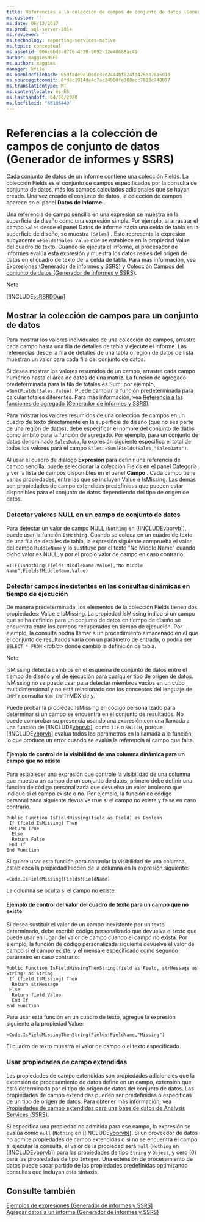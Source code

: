 ```yaml
---
title: Referencias a la colección de campos de conjunto de datos (Generador de informes y SSRS) | Microsoft Docs
ms.custom: ''
ms.date: 06/13/2017
ms.prod: sql-server-2014
ms.reviewer: ''
ms.technology: reporting-services-native
ms.topic: conceptual
ms.assetid: 006c6bd3-d776-4c20-9092-32e40688ac49
author: maggiesMSFT
ms.author: maggies
manager: kfile
ms.openlocfilehash: 659fade9e10edc32c2444bf024fd475ea78a5d1d
ms.sourcegitcommit: 6fd8c1914de4c7ac24900fe388ecc7883c740077
ms.translationtype: MT
ms.contentlocale: es-ES
ms.lasthandoff: 04/26/2020
ms.locfileid: "66106449"
---
```

# <a name="dataset-fields-collection-references-report-builder-and-ssrs"></a>Referencias a la colección de campos de conjunto de datos (Generador de informes y SSRS)
  Cada conjunto de datos de un informe contiene una colección Fields. La colección Fields es el conjunto de campos especificados por la consulta de conjunto de datos, más los campos calculados adicionales que se hayan creado. Una vez creado el conjunto de datos, la colección de campos aparece en el panel **Datos de informe** .  
  
 Una referencia de campo sencilla en una expresión se muestra en la superficie de diseño como una expresión simple. Por ejemplo, al arrastrar el campo `Sales` desde el panel Datos de informe hasta una celda de tabla en la superficie de diseño, se muestra `[Sales]` . Esto representa la expresión subyacente `=Fields!Sales.Value` que se establece en la propiedad Value del cuadro de texto. Cuando se ejecuta el informe, el procesador de informes evalúa esta expresión y muestra los datos reales del origen de datos en el cuadro de texto de la celda de tabla. Para más información, vea [Expresiones &#40;Generador de informes y SSRS&#41;](expressions-report-builder-and-ssrs.md) y [Colección Campos del conjunto de datos &#40;Generador de informes y SSRS&#41;](../report-data/dataset-fields-collection-report-builder-and-ssrs.md).  
  
> [!NOTE]  
>  [!INCLUDE[ssRBRDDup](../../includes/ssrbrddup-md.md)]  
  
## <a name="displaying-the-field-collection-for-a-dataset"></a>Mostrar la colección de campos para un conjunto de datos  
 Para mostrar los valores individuales de una colección de campos, arrastre cada campo hasta una fila de detalles de tabla y ejecute el informe. Las referencias desde la fila de detalles de una tabla o región de datos de lista muestran un valor para cada fila del conjunto de datos.  
  
 Si desea mostrar los valores resumidos de un campo, arrastre cada campo numérico hasta el área de datos de una matriz. La función de agregado predeterminada para la fila de totales es Sum; por ejemplo, `=Sum(Fields!Sales.Value)`. Puede cambiar la función predeterminada para calcular totales diferentes. Para más información, vea [Referencia a las funciones de agregado &#40;Generador de informes y SSRS&#41;](report-builder-functions-aggregate-functions-reference.md).  
  
 Para mostrar los valores resumidos de una colección de campos en un cuadro de texto directamente en la superficie de diseño (que no sea parte de una región de datos), debe especificar el nombre del conjunto de datos como ámbito para la función de agregado. Por ejemplo, para un conjunto de datos denominado `SalesData`, la expresión siguiente especifica el total de todos los valores para el campo `Sales`: `=Sum(Fields!Sales,"SalesData")`.  
  
 Al usar el cuadro de diálogo **Expresión** para definir una referencia de campo sencilla, puede seleccionar la colección Fields en el panel Categoría y ver la lista de campos disponibles en el panel **Campo** . Cada campo tiene varias propiedades, entre las que se incluyen Value e IsMissing. Las demás son propiedades de campo extendidas predefinidas que pueden estar disponibles para el conjunto de datos dependiendo del tipo de origen de datos.  
  
### <a name="detecting-nulls-for-a-dataset-field"></a>Detectar valores NULL en un campo de conjunto de datos  
 Para detectar un valor de campo NULL (`Nothing` en [!INCLUDE[vbprvb](../../includes/vbprvb-md.md)]), puede usar la función `IsNothing`. Cuando se coloca en un cuadro de texto de una fila de detalles de tabla, la expresión siguiente comprueba el valor del campo `MiddleName` y lo sustituye por el texto "No Middle Name" cuando dicho valor es NULL, y por el propio valor de campo en caso contrario:  
  
 `=IIF(IsNothing(Fields!MiddleName.Value),"No Middle Name",Fields!MiddleName.Value)`  
  
### <a name="detecting-missing-fields-for-dynamic-queries-at-run-time"></a>Detectar campos inexistentes en las consultas dinámicas en tiempo de ejecución  
 De manera predeterminada, los elementos de la colección Fields tienen dos propiedades: Value e IsMissing. La propiedad IsMissing indica si un campo que se ha definido para un conjunto de datos en tiempo de diseño se encuentra entre los campos recuperados en tiempo de ejecución. Por ejemplo, la consulta podría llamar a un procedimiento almacenado en el que el conjunto de resultados varía con un parámetro de entrada, o podría ser `SELECT * FROM` *\<tabla>* donde cambió la definición de tabla.  
  
> [!NOTE]  
>  IsMissing detecta cambios en el esquema de conjunto de datos entre el tiempo de diseño y el de ejecución para cualquier tipo de origen de datos. IsMissing no se puede usar para detectar miembros vacíos en un cubo multidimensional y no está relacionado con los conceptos del lenguaje de `EMPTY` consulta `NON EMPTY`MDX de y.  
  
 Puede probar la propiedad IsMissing en código personalizado para determinar si un campo se encuentra en el conjunto de resultados. No puede comprobar su presencia usando una expresión con una llamada a una función de [!INCLUDE[vbprvb](../../includes/vbprvb-md.md)], como `IIF` o `SWITCH`, porque [!INCLUDE[vbprvb](../../includes/vbprvb-md.md)] evalúa todos los parámetros en la llamada a la función, lo que produce un error cuando se evalúa la referencia al campo que falta.  
  
#### <a name="example-for-controlling-the-visibility-of-a-dynamic-column-for-a-missing-field"></a>Ejemplo de control de la visibilidad de una columna dinámica para un campo que no existe  
 Para establecer una expresión que controle la visibilidad de una columna que muestra un campo de un conjunto de datos, primero debe definir una función de código personalizada que devuelva un valor booleano que indique si el campo existe o no. Por ejemplo, la función de código personalizada siguiente devuelve true si el campo no existe y false en caso contrario.  
  
```  
Public Function IsFieldMissing(field as Field) as Boolean  
 If (field.IsMissing) Then  
 Return True  
  Else   
  Return False  
 End If  
End Function  
```  
  
 Si quiere usar esta función para controlar la visibilidad de una columna, establezca la propiedad Hidden de la columna en la expresión siguiente:  
  
 `=Code.IsFieldMissing(Fields!FieldName)`  
  
 La columna se oculta si el campo no existe.  
  
#### <a name="example-for-controlling-the-text-box-value-for-a-missing-field"></a>Ejemplo de control del valor del cuadro de texto para un campo que no existe  
 Si desea sustituir el valor de un campo inexistente por un texto determinado, debe escribir código personalizado que devuelva el texto que puede usar en lugar del valor de campo cuando el campo no exista. Por ejemplo, la función de código personalizada siguiente devuelve el valor del campo si el campo existe, y el mensaje especificado como segundo parámetro en caso contrario:  
  
```  
Public Function IsFieldMissingThenString(field as Field, strMessage as String) as String  
 If (field.IsMissing) Then  
  Return strMessage  
 Else   
  Return field.Value  
  End If  
End Function  
```  
  
 Para usar esta función en un cuadro de texto, agregue la expresión siguiente a la propiedad Value:  
  
 `=Code.IsFieldMissingThenString(Fields!FieldName,"Missing")`  
  
 El cuadro de texto muestra el valor de campo o el texto especificado.  
  
### <a name="using-extended-field-properties"></a>Usar propiedades de campo extendidas  
 Las propiedades de campo extendidas son propiedades adicionales que la extensión de procesamiento de datos define en un campo, extensión que está determinada por el tipo de origen de datos del conjunto de datos. Las propiedades de campo extendidas pueden ser predefinidas o específicas de un tipo de origen de datos. Para obtener más información, vea [Propiedades de campo extendidas para una base de datos de Analysis Services &#40;SSRS&#41;](../report-data/extended-field-properties-for-an-analysis-services-database-ssrs.md).  
  
 Si especifica una propiedad no admitida para ese campo, la expresión se evalúa como `null` (`Nothing` en [!INCLUDE[vbprvb](../../includes/vbprvb-md.md)]). Si un proveedor de datos no admite propiedades de campo extendidas o si no se encuentra el campo al ejecutar la consulta, el valor de la propiedad será `null` (`Nothing` en [!INCLUDE[vbprvb](../../includes/vbprvb-md.md)]) para las propiedades de tipo `String` y `Object`, y cero (0) para las propiedades de tipo `Integer`. Una extensión de procesamiento de datos puede sacar partido de las propiedades predefinidas optimizando consultas que incluyan esta sintaxis.  
  
## <a name="see-also"></a>Consulte también  
 [Ejemplos de expresiones &#40;Generador de informes y SSRS&#41;](expression-examples-report-builder-and-ssrs.md)   
 [Agregar datos a un informe &#40;Generador de informes y SSRS&#41;](../report-data/report-datasets-ssrs.md)  
  
  
